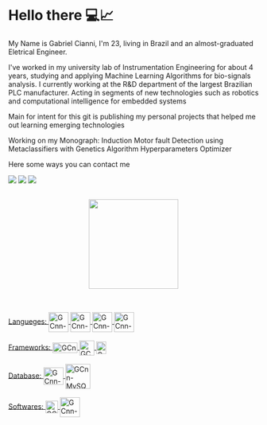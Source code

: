 # Hello there 💻📈
#### 
My Name is Gabriel Cianni, I'm 23, living in Brazil and an almost-graduated Eletrical Engineer.

I've worked in my university lab of Instrumentation Engineering for about 4 years, studying and applying Machine Learning Algorithms for bio-signals analysis.
I currently working at the R&D department of the largest Brazilian PLC manufacturer. Acting in segments of new technologies such as robotics and computational intelligence for embedded systems

Main for intent for this git is publishing my personal projects that helped me out learning emerging technologies 

Working on my Monograph: Induction Motor fault Detection using Metaclassifiers with Genetics Algorithm Hyperparameters Optimizer

Here some ways you can contact me
<div>

  <a href = "mailto:cianni.gabriel@gmail.com"><img src="https://img.shields.io/badge/-Gmail-%23333?style=for-the-badge&logo=gmail&logoColor=white" target="_blank"></a>
  <a href="https://www.linkedin.com/in/gabrielcianni/" target="_blank"><img src="https://img.shields.io/badge/-LinkedIn-%230077B5?style=for-the-badge&logo=linkedin&logoColor=white" target="_blank"></a> 
 <a href="https://www.instagram.com/gabriel_cianni" target="_blank"><img src="https://img.shields.io/badge/-Instagram-%23E4405F?style=for-the-badge&logo=instagram&logoColor=white" target="_blank"></a>

##
 
</div>

<div align="center">
  <a href="https://github.com/GCianni">
   <!--
      <img height="180em" src="https://github-readme-stats.vercel.app/api?username=GCianni&show_icons=true&theme=dracula&include_all_commits=true&count_private=true"/>
  -->  
   <img height="180em" src="https://github-readme-stats.vercel.app/api/top-langs/?username=GCianni&layout=compact&langs_count=7&theme=dark"/>
</div>

 
 ##
 
 
 <div style="display: inline_block"><br>
    Langueges:
      <img align="center" alt="GCnn-Python" height="40" width="40" src="https://cdn.jsdelivr.net/gh/devicons/devicon/icons/python/python-original.svg">
      <img align="center" alt="GCnn-RStudio" height="40" width="40" src="https://cdn.jsdelivr.net/gh/devicons/devicon/icons/r/r-original.svg">
      <img align="center" alt="GCnn-LabView" height="40" width="40" src="https://cdn.jsdelivr.net/gh/devicons/devicon/icons/labview/labview-original.svg">
      <img align="center" alt="GCnn-Emb-C" height="40" width="40" src="https://cdn.jsdelivr.net/gh/devicons/devicon/icons/c/c-original.svg"> 
</div>
<div style="display: inline_block"><br>
  Frameworks:
      <img align="center" alt="GCnn-SKLearn" height="21" width="50" src="https://upload.wikimedia.org/wikipedia/commons/thumb/0/05/Scikit_learn_logo_small.svg/390px-Scikit_learn_logo_small.svg.png">
      <img align="center" alt="GCnn-TensorFlow" height="30" width="30" src="https://cdn.jsdelivr.net/gh/devicons/devicon/icons/tensorflow/tensorflow-original.svg">
      <img align="center" alt="GCnn-Pandas" height="25" width="20" src="https://upload.wikimedia.org/wikipedia/commons/thumb/1/10/PyTorch_logo_icon.svg/256px-PyTorch_logo_icon.svg.png">
</div>
<div style="display: inline_block"><br>
  Database:
      <img align="center" alt="GCnn-Postgree" height="35" width="40" src="https://cdn.jsdelivr.net/gh/devicons/devicon/icons/postgresql/postgresql-original.svg">
      <img align="center" alt="GCnn-MySQL" height="50" width="50" src="https://cdn.jsdelivr.net/gh/devicons/devicon/icons/mysql/mysql-original-wordmark.svg">
</div>
<div style="display: inline_block"><br>
  Softwares:
      <img align="center" alt="GCnn-MiniTab" height="25" width="25" src="https://cdn.jsdelivr.net/gh/devicons/devicon/icons/minitab/minitab-original.svg">
      <img align="center" alt="GCnn-Matlab" height="40" width="40" src="https://cdn.jsdelivr.net/gh/devicons/devicon/icons/matlab/matlab-original.svg">
</div>

 
##
   <!-- 
  <img align="center" alt="GCnn-RStudio" height="40" width="40" src="https://cdn.jsdelivr.net/gh/devicons/devicon/icons/r/r-original.svg">
  <img align="center" alt="GCnn-Julia" height="40" width="40" src="https://cdn.jsdelivr.net/gh/devicons/devicon/icons/julia/julia-original.svg">
  -->

<!--
**GCianni/GCianni** is a ✨ _special_ ✨ repository because its `README.md` (this file) appears on your GitHub profile.

Here are some ideas to get you started:

- 🔭 I’m currently working on ...
- 🌱 I’m currently learning ...
- 👯 I’m looking to collaborate on ...
- 🤔 I’m looking for help with ...
- 💬 Ask me about ...
- 📫 How to reach me: ...
- 😄 Pronouns: ...
- ⚡ Fun fact: ...
-->
